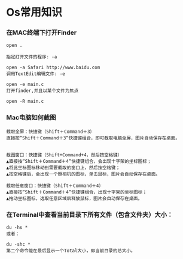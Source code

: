 # Os常用知识

### 在MAC终端下打开Finder
```
open .

指定打开文件的程序: -a

open -a Safari http://www.baidu.com
调用TextEdit编辑文件: -e

open -e main.c
打开finder,并且以某个文件为焦点

open -R main.c

```

### Mac电脑如何截图

```
截取全屏：快捷键（Shift＋Command＋3）
直接按“Shift＋Command＋3“快捷键组合，即可截取电脑全屏，图片自动保存在桌面。


截图窗口：快捷键（Shift+Command+4，然后按空格键）
▲直接按“Shift＋Command＋4“快捷键组合，会出现十字架的坐标图标；
▲将此坐标图标移动到需要截取的窗口上，然后按空格键；
▲按空格键后，会出现一个照相机的图标，单击鼠标，图片会自动保存在桌面。

截取任意窗口：快捷键（Shift＋Command＋4）
▲直接按“Shift＋Command＋4“快捷键组合，出现十字架的坐标图标；
▲拖动坐标图标，选取任意区域后释放鼠标，图片会自动保存在桌面。

```


### 在Terminal中查看当前目录下所有文件（包含文件夹）大小：
```
du -hs *
或者：

du -shc *
第二个命令能在最后显示一个Total大小，即当前目录的总大小。
```

